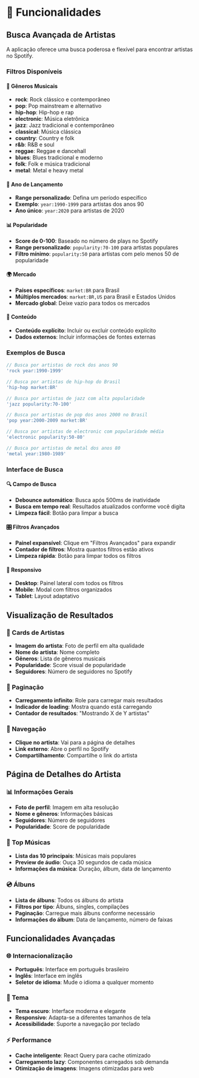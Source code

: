 # 🎯 Funcionalidades

## Busca Avançada de Artistas

A aplicação oferece uma busca poderosa e flexível para encontrar artistas no Spotify.

### Filtros Disponíveis

#### 🎵 Gêneros Musicais

- **rock**: Rock clássico e contemporâneo
- **pop**: Pop mainstream e alternativo
- **hip-hop**: Hip-hop e rap
- **electronic**: Música eletrônica
- **jazz**: Jazz tradicional e contemporâneo
- **classical**: Música clássica
- **country**: Country e folk
- **r&b**: R&B e soul
- **reggae**: Reggae e dancehall
- **blues**: Blues tradicional e moderno
- **folk**: Folk e música tradicional
- **metal**: Metal e heavy metal

#### 📅 Ano de Lançamento

- **Range personalizado**: Defina um período específico
- **Exemplo**: `year:1990-1999` para artistas dos anos 90
- **Ano único**: `year:2020` para artistas de 2020

#### 📊 Popularidade

- **Score de 0-100**: Baseado no número de plays no Spotify
- **Range personalizado**: `popularity:70-100` para artistas populares
- **Filtro mínimo**: `popularity:50` para artistas com pelo menos 50 de popularidade

#### 🌍 Mercado

- **Países específicos**: `market:BR` para Brasil
- **Múltiplos mercados**: `market:BR,US` para Brasil e Estados Unidos
- **Mercado global**: Deixe vazio para todos os mercados

#### 🔞 Conteúdo

- **Conteúdo explícito**: Incluir ou excluir conteúdo explícito
- **Dados externos**: Incluir informações de fontes externas

### Exemplos de Busca

```typescript
// Busca por artistas de rock dos anos 90
'rock year:1990-1999'

// Busca por artistas de hip-hop do Brasil
'hip-hop market:BR'

// Busca por artistas de jazz com alta popularidade
'jazz popularity:70-100'

// Busca por artistas de pop dos anos 2000 no Brasil
'pop year:2000-2009 market:BR'

// Busca por artistas de electronic com popularidade média
'electronic popularity:50-80'

// Busca por artistas de metal dos anos 80
'metal year:1980-1989'
```

### Interface de Busca

#### 🔍 Campo de Busca

- **Debounce automático**: Busca após 500ms de inatividade
- **Busca em tempo real**: Resultados atualizados conforme você digita
- **Limpeza fácil**: Botão para limpar a busca

#### 🎛️ Filtros Avançados

- **Painel expansível**: Clique em "Filtros Avançados" para expandir
- **Contador de filtros**: Mostra quantos filtros estão ativos
- **Limpeza rápida**: Botão para limpar todos os filtros

#### 📱 Responsivo

- **Desktop**: Painel lateral com todos os filtros
- **Mobile**: Modal com filtros organizados
- **Tablet**: Layout adaptativo

## Visualização de Resultados

### 🎨 Cards de Artistas

- **Imagem do artista**: Foto de perfil em alta qualidade
- **Nome do artista**: Nome completo
- **Gêneros**: Lista de gêneros musicais
- **Popularidade**: Score visual de popularidade
- **Seguidores**: Número de seguidores no Spotify

### 📄 Paginação

- **Carregamento infinito**: Role para carregar mais resultados
- **Indicador de loading**: Mostra quando está carregando
- **Contador de resultados**: "Mostrando X de Y artistas"

### 🔗 Navegação

- **Clique no artista**: Vai para a página de detalhes
- **Link externo**: Abre o perfil no Spotify
- **Compartilhamento**: Compartilhe o link do artista

## Página de Detalhes do Artista

### 📊 Informações Gerais

- **Foto de perfil**: Imagem em alta resolução
- **Nome e gêneros**: Informações básicas
- **Seguidores**: Número de seguidores
- **Popularidade**: Score de popularidade

### 🎵 Top Músicas

- **Lista das 10 principais**: Músicas mais populares
- **Preview de áudio**: Ouça 30 segundos de cada música
- **Informações da música**: Duração, álbum, data de lançamento

### 💿 Álbuns

- **Lista de álbuns**: Todos os álbuns do artista
- **Filtros por tipo**: Álbuns, singles, compilações
- **Paginação**: Carregue mais álbuns conforme necessário
- **Informações do álbum**: Data de lançamento, número de faixas

## Funcionalidades Avançadas

### 🌐 Internacionalização

- **Português**: Interface em português brasileiro
- **Inglês**: Interface em inglês
- **Seletor de idioma**: Mude o idioma a qualquer momento

### 🎨 Tema

- **Tema escuro**: Interface moderna e elegante
- **Responsivo**: Adapta-se a diferentes tamanhos de tela
- **Acessibilidade**: Suporte a navegação por teclado

### ⚡ Performance

- **Cache inteligente**: React Query para cache otimizado
- **Carregamento lazy**: Componentes carregados sob demanda
- **Otimização de imagens**: Imagens otimizadas para web
